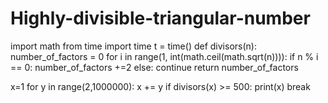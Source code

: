 # Highly-divisible-triangular-number

import math
from time import time
t = time()
def divisors(n):
    number_of_factors = 0
    for i in range(1, int(math.ceil(math.sqrt(n)))):
        if n % i == 0:
            number_of_factors +=2
        else:
            continue
    return number_of_factors

x=1
for y in range(2,1000000):
    x += y
    if divisors(x) >= 500:
        print(x)
        break
